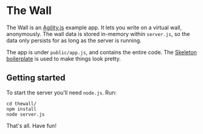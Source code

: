 # The Wall

The Wall is an [Agility.js](http://agilityjs.com) example app.  It lets you write on a virtual wall, anonymously. The wall data is stored in-memory within `server.js`, so the data only persists for as long as the server is running.

The app is under `public/app.js`, and contains the entire code. The [Skeleton boilerplate](http://www.getskeleton.com/) is used to make things look pretty.

## Getting started

To start the server you'll need `node.js`. Run:

    cd thewall/
    npm install
    node server.js

That's all. Have fun!
